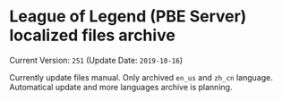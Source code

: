 # League of Legend (PBE Server) localized files archive

Current Version: `251` (Update Date: `2019-10-16`)

Currently update files manual. Only archived `en_us` and `zh_cn` language.
Automatical update and more languages archive is planning.